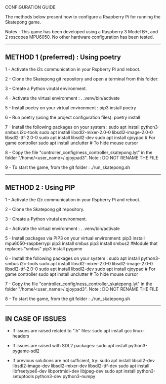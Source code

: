 CONFIGURATION GUIDE

The methods below present how to configure a Rsapberry Pi for running
the Skatepong game.

Notes : This game has been developed using a Raspberry 3 Model B+, and
2 roscopes MPU6050. No other hardware configuration has been tested.

------------------------------------------------------------------------
METHOD 1 (preferred) : Using poetry
------------------------------------------------------------------------

1 - Activate the i2c communication in your Rspberry Pi and reboot.

2 - Clone the Skatepong git repository and open a terminal from this folder:

3 - Create a Python virutal environment.

4 - Activate the virtual environment :
. .venv/bin/activate

5 - Install poetry on your virtual environment :
pip3 install poetry

6 - Run poetry (using the project configuration files):
poetry install

7 - Install the following packages on your system :
sudo apt install python3-smbus i2c-tools
sudo apt install libsdl2-mixer-2.0-0 libsdl2-image-2.0-0 libsdl2-ttf-2.0-0
sudo apt install libsdl2-dev
sudo apt install qjoypad # For game controller
sudo apt install unclutter # To hide mouse cursor

8 - Copy the file "controller_config/ness_controller_skatepong.lyt" 
in the folder "/home/<user_name>/.qjoypad3". 
Note : DO NOT RENAME THE FILE

9 - To start the game, from the git folder :
./run_skatepong.sh

------------------------------------------------------------------------
METHOD 2 : Using PIP
------------------------------------------------------------------------

1 - Activate the i2c communication in your Rspberry Pi and reboot.

2 - Clone the Skatepong git repository.

3 - Create a Python virutal environment.

4 - Activate the virtual environment :
. .venv/bin/activate

5 - Install packages via PIP3 on your virtual environment:
pip3 install mpu6050-raspberrypi
pip3 install smbus
pip3 install smbus2 #Module that replaces "smbus"
pip3 install pygame

6 - Install the following packages on your system :
sudo apt install python3-smbus i2c-tools
sudo apt install libsdl2-mixer-2.0-0 libsdl2-image-2.0-0 libsdl2-ttf-2.0-0
sudo apt install libsdl2-dev
sudo apt install qjoypad # For game controller
sudo apt install unclutter # To hide mouse cursor

7 - Copy the file "controller_config/ness_controller_skatepong.lyt" 
in the folder "/home/<user_name>/.qjoypad3". 
Note : DO NOT RENAME THE FILE

8 - To start the game, from the git folder :
./run_skatepong.sh

------------------------------------------------------------------------
IN CASE OF ISSUES
------------------------------------------------------------------------

- If issues are raised related to ".h" files:
sudo apt install gcc linux-headers

- If issues are raised with SDL2 packages:
sudo apt install python3-pygame-sdl2

- If previous solutions are not sufficient, try:
sudo apt install libsdl2-dev libsdl2-image-dev libsdl2-mixer-dev libsdl2-ttf-dev
sudo apt install libfreetype6-dev libportmidi-dev libjpeg-dev 
sudo apt install python3-setuptools python3-dev python3-numpy


